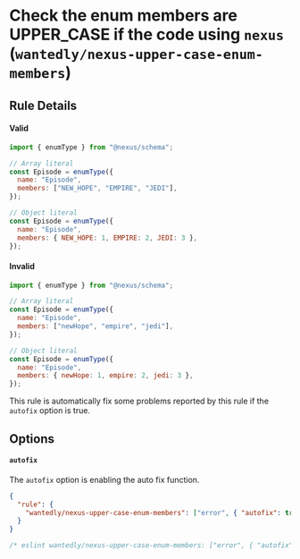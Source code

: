 # Check the enum members are UPPER_CASE if the code using `nexus` (`wantedly/nexus-upper-case-enum-members`)

## Rule Details

#### Valid

```js
import { enumType } from "@nexus/schema";

// Array literal
const Episode = enumType({
  name: "Episode",
  members: ["NEW_HOPE", "EMPIRE", "JEDI"],
});

// Object literal
const Episode = enumType({
  name: "Episode",
  members: { NEW_HOPE: 1, EMPIRE: 2, JEDI: 3 },
});
```

#### Invalid

```js
import { enumType } from "@nexus/schema";

// Array literal
const Episode = enumType({
  name: "Episode",
  members: ["newHope", "empire", "jedi"],
});

// Object literal
const Episode = enumType({
  name: "Episode",
  members: { newHope: 1, empire: 2, jedi: 3 },
});
```

This rule is automatically fix some problems reported by this rule if the `autofix` option is true.

## Options

#### `autofix`

The `autofix` option is enabling the auto fix function.

```json
{
  "rule": {
    "wantedly/nexus-upper-case-enum-members": ["error", { "autofix": true }]
  }
}
```

```js
/* eslint wantedly/nexus-upper-case-enum-members: ["error", { "autofix": true }] */
```
